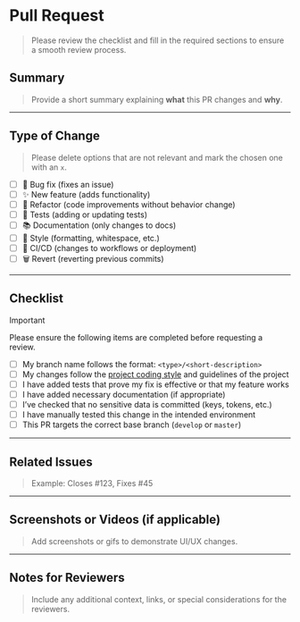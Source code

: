 # Pull Request

> Please review the checklist and fill in the required sections to ensure a smooth review process.

## Summary

> Provide a short summary explaining **what** this PR changes and **why**.

---

## Type of Change

> Please delete options that are not relevant and mark the chosen one with an `x`.

- [ ] 🐛 Bug fix (fixes an issue)
- [ ] ✨ New feature (adds functionality)
- [ ] 🔧 Refactor (code improvements without behavior change)
- [ ] 🧪 Tests (adding or updating tests)
- [ ] 📚 Documentation (only changes to docs)
- [ ] 🎨 Style (formatting, whitespace, etc.)
- [ ] 🚀 CI/CD (changes to workflows or deployment)
- [ ] 🗑 Revert (reverting previous commits)

---

## Checklist

> [!IMPORTANT]  
> Please ensure the following items are completed before requesting a review.

- [ ] My branch name follows the format: `<type>/<short-description>`
- [ ] My changes follow the [project coding style](../CONTRIBUTING.md) and guidelines of the project
- [ ] I have added tests that prove my fix is effective or that my feature works
- [ ] I have added necessary documentation (if appropriate)
- [ ] I’ve checked that no sensitive data is committed (keys, tokens, etc.)
- [ ] I have manually tested this change in the intended environment
- [ ] This PR targets the correct base branch (`develop` or `master`)

---

## Related Issues

> Example: Closes #123, Fixes #45

---

## Screenshots or Videos (if applicable)

> Add screenshots or gifs to demonstrate UI/UX changes.

---

## Notes for Reviewers

> Include any additional context, links, or special considerations for the reviewers.
